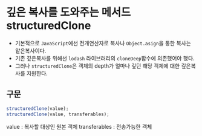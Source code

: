 # 깊은 복사를 도와주는 메서드 structuredClone

- 기본적으로 `JavaScript`에선 전개연산자로 복사나 `Object.asign`을 통한 복사는 얕은복사이다.
- 기존 깊은복사를 위해선 `lodash` 라이브러리의 `cloneDeep`함수에 의존했어야 했다.
- 그러나 `structuredClone`은 객체의 depth가 얼마나 깊던 해당 객체에 대한 깊은복사를 지원한다.

## 구문

```js
structuredClone(value);
structuredClone(value, transferables);
```

value : 복사할 대상인 원본 객체
transferables : 전송가능한 객체
